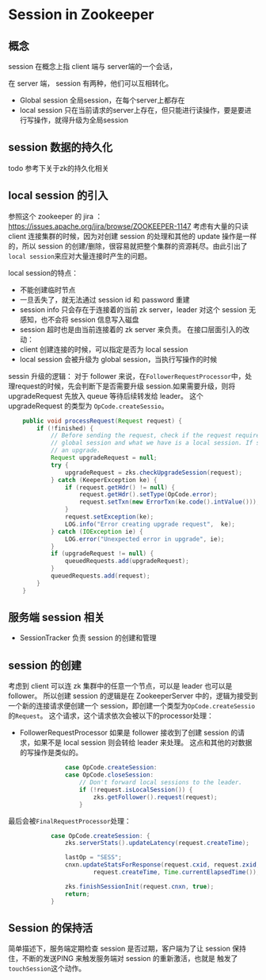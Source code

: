 # Session in Zookeeper

## 概念
session 在概念上指 client 端与 server端的一个会话，

在 server 端， session 有两种，他们可以互相转化。
* Global session 全局session，在每个server上都存在
* local session 只在当前请求的server上存在，但只能进行读操作，要是要进行写操作，就得升级为全局session
## session 数据的持久化
todo 参考下关于zk的持久化相关
## local session 的引入
参照这个 zookeeper 的 jira ：https://issues.apache.org/jira/browse/ZOOKEEPER-1147
考虑有大量的只读 client 连接集群的时候，因为对创建 session 的处理和其他的 update 操作是一样的，所以 session 的创建/删除，很容易就把整个集群的资源耗尽。由此引出了 `local session`来应对大量连接时产生的问题。

local session的特点：
* 不能创建临时节点
* 一旦丢失了，就无法通过 session id 和 password 重建
* session info 只会存在于连接着的当前 zk server，leader 对这个 session 无感知，也不会将 session 信息写入磁盘
* session 超时也是由当前连接着的 zk server 来负责。
在接口层面引入的改动：
* client 创建连接的时候，可以指定是否为 local session
* local session 会被升级为 global session，当执行写操作的时候

sessin 升级的逻辑：
对于 follower 来说，在`FollowerRequestProcessor`中，处理request的时候，先会判断下是否需要升级 session.如果需要升级，则将 upgradeRequest 先放入 queue 等待后续转发给 leader。 这个 upgradeRequest 的类型为 `OpCode.createSessio`。
```java
    public void processRequest(Request request) {
        if (!finished) {
            // Before sending the request, check if the request requires a
            // global session and what we have is a local session. If so do
            // an upgrade.
            Request upgradeRequest = null;
            try {
                upgradeRequest = zks.checkUpgradeSession(request);
            } catch (KeeperException ke) {
                if (request.getHdr() != null) {
                    request.getHdr().setType(OpCode.error);
                    request.setTxn(new ErrorTxn(ke.code().intValue()));
                }
                request.setException(ke);
                LOG.info("Error creating upgrade request",  ke);
            } catch (IOException ie) {
                LOG.error("Unexpected error in upgrade", ie);
            }
            if (upgradeRequest != null) {
                queuedRequests.add(upgradeRequest);
            }
            queuedRequests.add(request);
        }
    }
```


## 服务端 session 相关
* SessionTracker
负责 session 的创建和管理


## session 的创建
考虑到 client 可以连 zk 集群中的任意一个节点，可以是 leader 也可以是 follower。
所以创建 session 的逻辑是在 ZookeeperServer 中的，逻辑为接受到一个新的连接请求便创建一个 session，即创建一个类型为`OpCode.createSessio`的`Request`。
这个请求，这个请求依次会被以下的processor处理：
* FollowerRequestProcessor
如果是 follower 接收到了创建 session 的请求，如果不是 local session 则会转给 leader 来处理。
这点和其他的对数据的写操作是类似的。
```java
                case OpCode.createSession:
                case OpCode.closeSession:
                    // Don't forward local sessions to the leader.
                    if (!request.isLocalSession()) {
                        zks.getFollower().request(request);
                    }

```

最后会被`FinalRequestProcessor`处理：
```java
            case OpCode.createSession: {
                zks.serverStats().updateLatency(request.createTime);

                lastOp = "SESS";
                cnxn.updateStatsForResponse(request.cxid, request.zxid, lastOp,
                        request.createTime, Time.currentElapsedTime());

                zks.finishSessionInit(request.cnxn, true);
                return;
            }
```

## Session 的保持活
简单描述下，服务端定期检查 session 是否过期，客户端为了让 session 保持住，不断的发送PING 来触发服务端对 session 的重新激活，也就是 触发了 `touchSession`这个动作。











